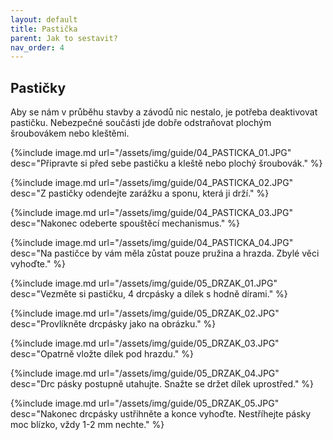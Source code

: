 ```yaml
---
layout: default
title: Pastička
parent: Jak to sestavit?
nav_order: 4
---
```

## Pastičky

Aby se nám v průběhu stavby a závodů nic nestalo, je potřeba deaktivovat pastičku. Nebezpečné součásti jde dobře odstraňovat plochým šroubovákem nebo kleštěmi.

{%include image.md
url="/assets/img/guide/04_PASTICKA_01.JPG"
desc="Připravte si před sebe pastičku a kleště nebo plochý šroubovák."
%}

{%include image.md
url="/assets/img/guide/04_PASTICKA_02.JPG"
desc="Z pastičky odendejte zarážku a sponu, která ji drží."
%}

{%include image.md
url="/assets/img/guide/04_PASTICKA_03.JPG"
desc="Nakonec odeberte spouštěcí mechanismus."
%}

{%include image.md
url="/assets/img/guide/04_PASTICKA_04.JPG"
desc="Na pastičce by vám měla zůstat pouze pružina a hrazda. Zbylé věci vyhoďte."
%}


{%include image.md
url="/assets/img/guide/05_DRZAK_01.JPG"
desc="Vezměte si pastičku, 4 drcpásky a dílek s hodně dírami."
%}

{%include image.md
url="/assets/img/guide/05_DRZAK_02.JPG"
desc="Provlíkněte drcpásky jako na obrázku."
%}

{%include image.md
url="/assets/img/guide/05_DRZAK_03.JPG"
desc="Opatrně vložte dílek pod hrazdu."
%}

{%include image.md
url="/assets/img/guide/05_DRZAK_04.JPG"
desc="Drc pásky postupně utahujte. Snažte se držet dílek uprostřed."
%}

{%include image.md
url="/assets/img/guide/05_DRZAK_05.JPG"
desc="Nakonec drcpásky ustřihněte a konce vyhoďte. Nestříhejte pásky moc blízko, vždy 1-2 mm nechte."
%}